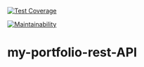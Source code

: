 [![Test Coverage](https://api.codeclimate.com/v1/badges/65fed3677c9ac02ec314/test_coverage)](https://codeclimate.com/github/Steve-Ndicunguye/My_Portfolio-Rest-API/test_coverage)

[![Maintainability](https://api.codeclimate.com/v1/badges/65fed3677c9ac02ec314/maintainability)](https://codeclimate.com/github/Steve-Ndicunguye/My_Portfolio-Rest-API/maintainability)







# my-portfolio-rest-API
